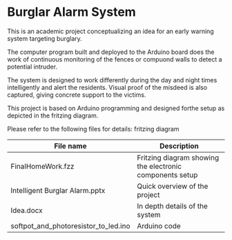 # Burglar Alarm System

This is an academic project conceptualizing an idea for an early warning system targeting burglary.

The computer program built and deployed to the Arduino board does the work of continuous monitoring of the 
fences or compuond walls to detect a potential intruder.

The system is designed to work differently during the day and night times intelligently and alert the residents.
Visual proof of the misdeed is also captured, giving concrete support to the victims.

This project is based on Arduino programming and designed forthe setup as depicted in the fritzing diagram.

Please refer to the following files for details:
fritzing diagram
	

| File name  | Description |
| ------------- | ------------- |
| FinalHomeWork.fzz  | Fritzing diagram showing the electronic components setup  |
| Intelligent Burglar Alarm.pptx  | Quick overview of the project  |
| Idea.docx  | In depth details of the system  |
| softpot_and_photoresistor_to_led.ino  | Arduino code  |
